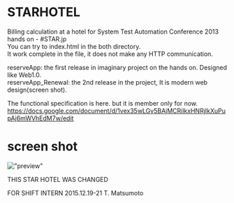 STARHOTEL
=========

Billing calculation at a hotel for System Test Automation Conference 2013 hands on - #STAR.jp  
You can try to index.html in the both directory.  
It work complete in the file, it does not make any HTTP communication.  
  
reserveApp: the first release in imaginary project on the hands on. Designed like Web1.0.  
reserveApp_Renewal: the 2nd release in the project, It is modern web design(screen shot).  
  
The functional specification is here. but it is member only for now.
https://docs.google.com/document/d/1vex35wLGv5BAjMCRilkxHNRjIkXuPupAj6mWVhEdM7w/edit

screen shot
===========
!["preview"](https://github.com/snsk/STARHOTEL/blob/master/ss.png?raw=true)

THIS STAR HOTEL WAS CHANGED

FOR
SHIFT INTERN 2015.12.19-21
T. Matsumoto

